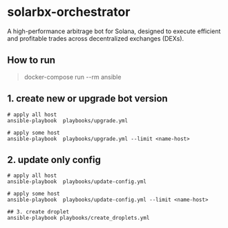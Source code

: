 # solarbx-orchestrator

A high-performance arbitrage bot for Solana, designed to execute efficient and profitable trades across decentralized exchanges (DEXs).

## How to run

> docker-compose run --rm ansible

## 1. create new or upgrade bot version

```
# apply all host
ansible-playbook  playbooks/upgrade.yml

# apply some host
ansible-playbook  playbooks/upgrade.yml --limit <name-host>
```

## 2. update only config

```
# apply all host
ansible-playbook  playbooks/update-config.yml

# apply some host
ansible-playbook  playbooks/update-config.yml --limit <name-host>

## 3. create droplet
ansible-playbook playbooks/create_droplets.yml
```
